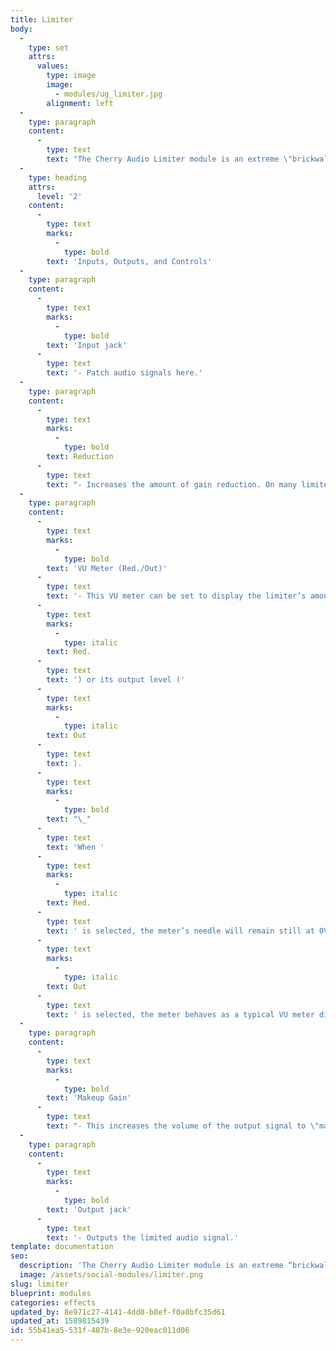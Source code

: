 ```yaml
---
title: Limiter
body:
  -
    type: set
    attrs:
      values:
        type: image
        image:
          - modules/ug_limiter.jpg
        alignment: left
  -
    type: paragraph
    content:
      -
        type: text
        text: "The Cherry Audio Limiter module is an extreme \"brickwall\" style limiter for audio signals. Limiters can be used subtly to \"catch\" the loudest peaks of a signal to keep it from clipping or quite aggressively to \"smash\" a signal’s dynamics. They are famously known for their use in the mastering process to increase the overall level of a song while also making it sound punchier and \"larger than life.\"\_"
  -
    type: heading
    attrs:
      level: '2'
    content:
      -
        type: text
        marks:
          -
            type: bold
        text: 'Inputs, Outputs, and Controls'
  -
    type: paragraph
    content:
      -
        type: text
        marks:
          -
            type: bold
        text: 'Input jack'
      -
        type: text
        text: '- Patch audio signals here.'
  -
    type: paragraph
    content:
      -
        type: text
        marks:
          -
            type: bold
        text: Reduction
      -
        type: text
        text: "- Increases the amount of gain reduction. On many limiters, this knob is referred to as \"Gain\" or \"Input Gain.\" Turning the knob up increases the level of the input signal being sent to the limiter’s level detector. The louder the signal is, the more \"Reduction\" is needed to keep the signal from exceeding 0dB.\_"
  -
    type: paragraph
    content:
      -
        type: text
        marks:
          -
            type: bold
        text: 'VU Meter (Red./Out)'
      -
        type: text
        text: '- This VU meter can be set to display the limiter’s amount of gain reduction ('
      -
        type: text
        marks:
          -
            type: italic
        text: Red.
      -
        type: text
        text: ') or its output level ('
      -
        type: text
        marks:
          -
            type: italic
        text: Out
      -
        type: text
        text: ).
      -
        type: text
        marks:
          -
            type: bold
        text: "\_"
      -
        type: text
        text: 'When '
      -
        type: text
        marks:
          -
            type: italic
        text: Red.
      -
        type: text
        text: ' is selected, the meter’s needle will remain still at 0VU until the input signal exceeds 0db at which point it moves left to display how much the signal is being reduced to keep it from crossing 0dB. When '
      -
        type: text
        marks:
          -
            type: italic
        text: Out
      -
        type: text
        text: ' is selected, the meter behaves as a typical VU meter displaying the level of the output signal.'
  -
    type: paragraph
    content:
      -
        type: text
        marks:
          -
            type: bold
        text: 'Makeup Gain'
      -
        type: text
        text: "- This increases the volume of the output signal to \"make up\" for the amount of gain reduction imparted by the limiter.\_"
  -
    type: paragraph
    content:
      -
        type: text
        marks:
          -
            type: bold
        text: 'Output jack'
      -
        type: text
        text: '- Outputs the limited audio signal.'
template: documentation
seo:
  description: 'The Cherry Audio Limiter module is an extreme “brickwall” style limiter for audio signals.'
  image: /assets/social-modules/limiter.png
slug: limiter
blueprint: modules
categories: effects
updated_by: 8e971c27-4141-4dd8-b8ef-f0a8bfc35d61
updated_at: 1589815439
id: 55b41ea5-531f-487b-8e3e-920eac011d06
---
```

